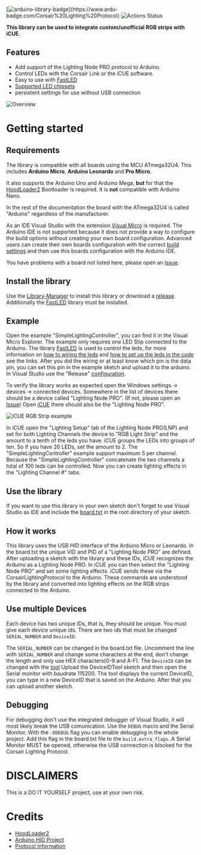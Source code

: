 
[![arduino-library-badge](https://www.ardu-badge.com/badge/Corsair%20Lighting%20Protocol.svg?)](https://www.ardu-badge.com/Corsair%20Lighting%20Protocol)
![Actions Status](https://wdp9fww0r9.execute-api.us-west-2.amazonaws.com/production/badge/Legion2/CorsairLightingProtocol)

**This library can be used to integrate custom/unofficial RGB strips with iCUE.**

## Features
* Add support of the Lighting Node PRO protocol to Arduino.
* Control LEDs with the Corsair Link or the iCUE software.
* Easy to use with [FastLED](http://fastled.io/)
* [Supported LED chipsets](https://github.com/FastLED/FastLED/wiki/Overview#chipsets)
* persistent settings for use without USB connection

![Overview](docs/Overview.png)

# Getting started

## Requirements
The library is compatible with all boards using the MCU ATmega32U4.
This includes **Arduino Micro**, **Arduino Leonardo** and **Pro Micro**.

It also supports the Arduino Uno and Arduino Mega, **but** for that the [HoodLoader2](https://github.com/NicoHood/HoodLoader2) Bootloader is required.
It is **not** compatible with Arduino Nano.

In the rest of the documentation the board with the ATmega32U4 is called "Arduino" regardless of the manufacturer.

As an IDE Visual Studio with the extension [Visual Micro](https://marketplace.visualstudio.com/items?itemName=VisualMicro.ArduinoIDEforVisualStudio) is required.
The Arduino IDE is not supported because it does not provide a way to configure the build options without creating your own board configuration.
Advanced users can create their own boards configuration with the correct [build settings](https://github.com/Legion2/CorsairLightingProtocol/blob/master/examples/SimpleLightingController/board.txt) and then use this boards configuration with the Arduino IDE.

You have problems with a board not listed here, please open an [Issue](https://github.com/Legion2/CorsairLightingProtocol/issues).

## Install the library
Use the [Library-Manager](https://www.visualmicro.com/page/User-Guide.aspx?doc=Library-Manager.html#) to install this library or download a [release](https://github.com/Legion2/CorsairLightingProtocol/releases).
Additionally the [FastLED](http://fastled.io/) library must be installed.

## Example
Open the example "SimpleLightingController", you can find it in the Visual Micro Explorer.
The example only requires one LED Stip connected to the Arduino.
The library [FastLED](http://fastled.io/) is used to control the leds, for more information on [how to wiring the leds](https://github.com/FastLED/FastLED/wiki/Wiring-leds) and [how to set up the leds in the code](https://github.com/FastLED/FastLED/wiki/Basic-usage#setting-up-the-leds) see the links.
After you did the wiring or at least know which pin is the data pin, you can set this pin in the example sketch and upload it to the arduino.
In Visual Studio use the "Release" [configuration](https://github.com/MicrosoftDocs/visualstudio-docs/blob/master/docs/debugger/how-to-set-debug-and-release-configurations.md#change-the-build-configuration).

To verify the library works as expected open the Windows settings -> devices -> connected devices. Somewhere in the list of devices there should be a device called "Lighting Node PRO". (If not, please open an [Issue](https://github.com/Legion2/CorsairLightingProtocol/issues))
Open [iCUE](https://www.corsair.com/icue) there should also be the "Lighting Node PRO".

![iCUE RGB Strip example](docs/iCUE.jpg)

In iCUE open the "Lighting Setup" tab of the Lighting Node PRO(LNP) and set for both Lighting Channels the device to "RGB Light Strip" and the amount to a tenth of the leds you have.
iCUE groups the LEDs into groups of ten.
So if you have 20 LEDs, set the amount to 2.
The "SimpleLightingController" example support maximum 5 per channel.
Because the "SimpleLightingController" concatenate the two channels a total of 100 leds can be controlled.
Now you can create lighting effects in the "Lighting Channel #" tabs.

## Use the library
If you want to use this library in your own sketch don't forget to use Visual Studio as IDE and include the [board.txt](https://github.com/Legion2/CorsairLightingProtocol/blob/master/examples/SimpleLightingController/board.txt) in the root directory of your sketch.

## How it works
This library uses the USB HID interface of the Arduino Micro or Leonardo.
In the board.txt the unique VID and PID of a "Lighting Node PRO" are defined.
After uploading a sketch with the library and these IDs, iCUE recognizes the Arduino as a Lighting Node PRO.
In iCUE you can then select the "Lighting Node PRO" and set some lighting effects.
iCUE sends these via the CorsairLightingProtocol to the Arduino.
These commands are understood by the library and converted into lighting effects on the RGB strips connected to the Arduino.

## Use multiple Devices
Each device has two unique IDs, that is, they should be unique.
You must give each device unique ids.
There are two ids that must be changed `SERIAL_NUMBER` and `DeviceID`.

The `SERIAL_NUMBER` can be changed in the board.txt file.
Uncomment the line with `SERIAL_NUMBER` and change some characters at the end, don't change the length and only use HEX characters(0-9 and A-F).
The `DeviceID` can be changed with the [tool](examples/DeviceIDTool/DeviceIDTool.ino)
Upload the DeviceIDTool sketch and then open the Serial monitor with baudrate 115200.
The tool displays the current DeviceID, you can type in a new DeviceID that is saved on the Arduino.
After that you can upload another sketch.

## Debugging
For debugging don't use the integrated debugger of Visual Studio, it will most likely break the USB comunication.
Use the `DEBUG` macro and the Serial Monitor.
With the `-DDEBUG` flag you can enable debugging in the whole project.
Add this flag in the board.txt file to the `build.extra_flags`.
A Serial Monitor MUST be opened, otherwise the USB connection is blocked for the Corsair Lighting Protocol.

# DISCLAIMERS
This is a DO IT YOURSELF project, use at your own risk.

# Credits
- [HoodLoader2](https://github.com/NicoHood/HoodLoader2)
- [Arduino HID Project](https://github.com/NicoHood/HID)
- [Protocol Information](https://github.com/audiohacked/OpenCorsairLink/issues/70)
